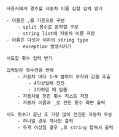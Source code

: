 
    사용자에게 경주할 자동차 이름 집합 입력 받기

    - 이름은 ,를 기준으로 구분
        - split 함수로 문자열 구분
        - string list에 자동차 이름 저장
    - 이름은 다섯자 이하의 string type
        - exception 발생시키기

    시도할 횟수 입력 받기

    입력받은 횟수만큼 반복
        - 자동차 마다 1~9 범위의 무작위 값을 추출
            - 4이상일때 전진
            - 3이하일 때 멈춤
        - 자동차별 전진 횟수 리스트 저장
        - 자동차 이름과 _로 전진 횟수 화면 출력

    시도 횟수가 끝난 후 가장 많이 전진한 자동차 우승
        - 하나일 경우 하나만 출력
        - 두개 이상일 결우 ,로 string 합쳐서 출력